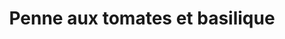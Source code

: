 ---
title: "Penne aux tomates et basilique"
description: "Pâtes penne servies avec notre tomate basilic rosée, tomates fraîches, épinards, oignons et champignons"
price_s: ""
price_l: "13"
price_lg: ""
weight: "7"
---